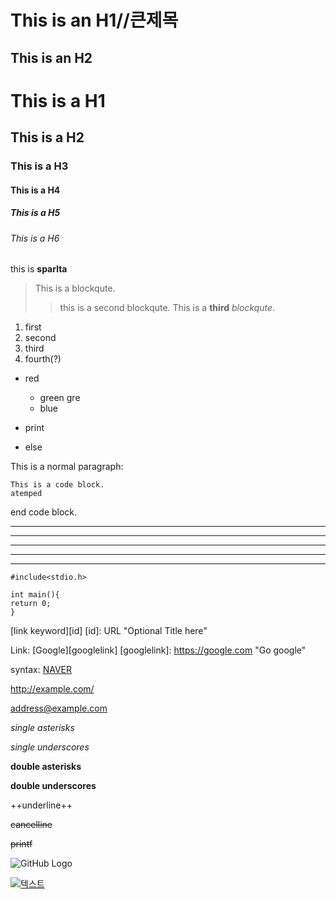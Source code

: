 This is an H1//큰제목
======================================

This is an H2
-------------

# This is a H1
## This is a H2
### This is a H3
#### This is a H4 
##### This is a H5
###### This is a H6

this is **sparlta**

> This is a blockqute.
>>this is a second blockqute.
 This is a **third** *blockqute*.


1. first
2. second
3. third
4. fourth(?)

* red
  * green
  gre
  * blue

* print
 * else

This is a normal paragraph:

    This is a code block.
    atemped
end code block.

* * *
***
*****
- - -

---------------------------------------
    #include<stdio.h>
    
    int main(){
    return 0;
    }


[link keyword][id]
[id]: URL "Optional Title here"

Link: [Google][googlelink]
[googlelink]: https://google.com "Go google"

syntax: [NAVER](https://www.naver.com)

<http://example.com/>


<address@example.com>

*single asterisks*

_single underscores_

**double asterisks**

__double underscores__

++underline++

~~cancelline~~

~~printf~~

![GitHub Logo](http://cfile24.uf.tistory.com/image/1848DE394F40A45C09576D)

[![텍스트](http://cfile24.uf.tistory.com/image/2444873B57E257821FA2AE)](https://unity3d.com/kr)
